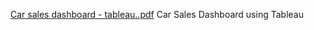 [Car sales dashboard - tableau..pdf](https://github.com/Vrushalishah03/Tableau-dashboard/files/14075416/Car.sales.dashboard.-.tableau.pdf)
Car Sales Dashboard using Tableau
